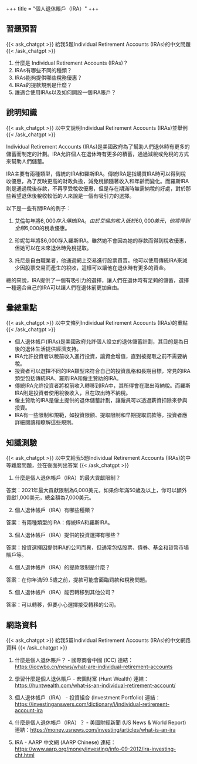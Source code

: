 +++
title = "個人退休賬戶（IRA）"
+++
## 習題預習
{{< ask_chatgpt >}}
給我5題Individual Retirement Accounts (IRAs)的中文問題
{{< /ask_chatgpt >}}



1. 什麼是 Individual Retirement Accounts (IRAs)？ 
2. IRAs有哪些不同的種類？ 
3. IRAs能夠提供哪些稅務優惠？ 
4. IRAs的提款規則是什麼？ 
5. 誰適合使用IRAs以及如何開設一個IRA賬戶？   

## 說明知識
{{< ask_chatgpt >}}
以中文說明Individual Retirement Accounts (IRAs)並舉例
{{< /ask_chatgpt >}}



Individual Retirement Accounts (IRAs)是美國政府為了幫助人們退休時有更多的儲蓄而制定的計劃。IRA允許個人在退休時有更多的積蓄，通過減稅或免稅的方式來幫助人們儲蓄。

IRA主要有兩種類型，傳統的IRA和羅斯IRA。傳統IRA是指購買IRA時可以得到稅收優惠，為了反映更高的財政負擔，減免稅額隨著收入和年齡而變化。而羅斯IRA則是通過稅後存款，不再享受稅收優惠，但是存在期滿時無需納稅的好處，對於那些希望退休後稅收較低的人來說是一個有吸引力的選擇。

以下是一些有關IRA的例子：

1. 艾倫每年將$6,000存入傳統IRA。由於艾倫的收入低於60,000美元，他將得到全額$6,000的稅收優惠。

2. 珍妮每年將$6,000存入羅斯IRA。雖然她不會因為她的存款而得到稅收優惠，但她可以在未來退休時免稅提取。

3. 托尼是自由職業者，他通過網上交易進行股票買賣。他可以使用傳統IRA來減少因股票交易而產生的稅收，這樣可以讓他在退休時有更多的資金。

總的來說，IRA提供了一個有吸引力的選擇，讓人們在退休時有足夠的儲蓄，選擇一種適合自己的IRA可以讓人們在退休前更加自由。   

## 彙總重點
{{< ask_chatgpt >}}
以中文條列Individual Retirement Accounts (IRAs)的重點
{{< /ask_chatgpt >}}



- 個人退休帳戶(IRAs)是美國政府允許個人設立的退休儲蓄計劃，其目的是為日後的退休生活提供經濟支持。
- IRA允許投資者以稅前收入進行投資，讓資金增值，直到被提取之前不需要納稅。
- 投資者可以選擇不同的IRA類型來符合自己的投資風格和長期目標，常見的IRA類型包括傳統IRA、羅斯IRA和僱主贊助的IRA。
- 傳統IRA允許投資者將稅前收入轉移到IRA中，其所得會在取出時納稅。而羅斯IRA則是投資者使用稅後收入，且在取出時不納稅。
- 僱主贊助的IRA是僱主提供的退休儲蓄計劃，讓僱員可以透過薪資扣除來參與投資。
- IRA有一些限制和規範，如投資限額、提取限制和早期提取罰款等，投資者應詳細閱讀和瞭解這些規則。   

## 知識測驗
{{< ask_chatgpt >}}
以中文給我5題Individual Retirement Accounts (IRAs)的中等難度問題，並在後面列出答案
{{< /ask_chatgpt >}}



1. 什麼是個人退休帳戶（IRA）的最大貢獻限制？ 

答案：2021年最大貢獻限制為6,000美元，如果你年滿50歲及以上，你可以額外貢獻1,000美元，總金額為7,000美元。

2. 個人退休帳戶（IRA）有哪些種類？ 

答案：有兩種類型的IRA：傳統IRA和羅斯IRA。

3. 個人退休帳戶（IRA）提供的投資選擇有哪些？ 

答案：投資選擇因提供IRA的公司而異，但通常包括股票、債券、基金和貨幣市場賬戶等。

4. 個人退休帳戶（IRA）的提款限制是什麼？ 

答案：在你年滿59.5歲之前，提款可能會面臨罰款和稅務問題。

5. 個人退休帳戶（IRA）能否轉移到其他公司？ 

答案：可以轉移，但要小心選擇接受轉移的公司。   

## 網路資料
{{< ask_chatgpt >}}
給我5篇Individual Retirement Accounts (IRAs)的中文網路資料
{{< /ask_chatgpt >}}



1. 什麼是個人退休賬戶？ - 國際商會中國 (ICC)
連結：https://iccwbo.cn/news/what-are-individual-retirement-accounts

2. 學習什麼是個人退休賬戶 - 宏圖財富 (Hunt Wealth)
連結：https://huntwealth.com/what-is-an-individual-retirement-account/

3. 個人退休帳戶（IRA） - 投資組合 (Investment Portfolio)
連結：https://investinganswers.com/dictionary/i/individual-retirement-account-ira

4. 什麼是個人退休帳戶（IRA）？ - 美國財經新聞 (US News & World Report)
連結：https://money.usnews.com/investing/articles/what-is-an-ira

5. IRA - AARP 中文網 (AARP Chinese)
連結：https://www.aarp.org/money/investing/info-09-2012/ira-investing-cht.html   


